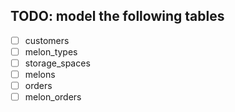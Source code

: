 ## TODO: model the following tables
- [ ] customers
- [ ] melon_types
- [ ] storage_spaces
- [ ] melons
- [ ] orders
- [ ] melon_orders